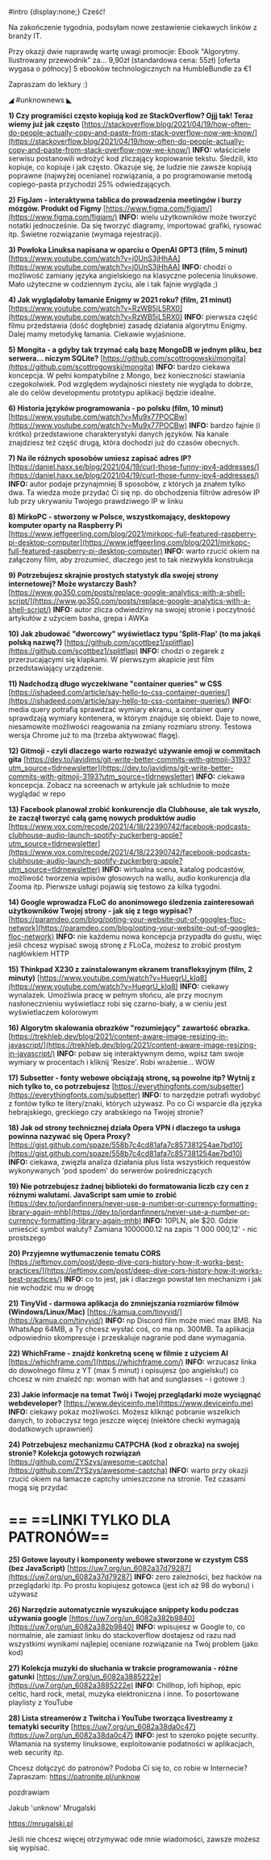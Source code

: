#intro {display:none;}
Cześć!

Na zakończenie tygodnia, podsyłam nowe zestawienie ciekawych linków z branży IT.

Przy okazji dwie naprawdę wartę uwagi promocje:
Ebook "Algorytmy. Ilustrowany przewodnik" za... 9,90zł (standardowa cena: 55zł) [oferta wygasa o północy]
5 ebooków technologicznych na HumbleBundle za &euro;1
 

Zapraszam do lektury :)

 

◢ #unknownews ◣


**1) Czy programiści często kopiują kod ze StackOverflow? Ojjj tak! Teraz wiemy już jak często**
[https://stackoverflow.blog/2021/04/19/how-often-do-people-actually-copy-and-paste-from-stack-overflow-now-we-know/](https://stackoverflow.blog/2021/04/19/how-often-do-people-actually-copy-and-paste-from-stack-overflow-now-we-know/)
**INFO:** właściciele serwisu postanowili wdrożyć kod zliczający kopiowanie tekstu. Śledzili, kto kopiuje, co kopiuje i jak często. Okazuje się, że ludzie nie zawsze kopiują poprawne (najwyżej oceniane) rozwiązania, a po programowanie metodą copiego-pasta przychodzi 25% odwiedzających.


**2) FigJam - interaktywna tablica do prowadzenia meetingów i burzy mózgów. Produkt od Figmy**
[https://www.figma.com/figjam/](https://www.figma.com/figjam/)
**INFO:** wielu użytkowników może tworzyć notatki jednocześnie. Da się tworzyć diagramy, importować grafiki, rysować itp. Świetne rozwiązanie (wymaga rejestracji).


**3) Powłoka Linuksa napisana w oparciu o OpenAI GPT3 (film, 5 minut)**
[https://www.youtube.com/watch?v=j0UnS3jHhAA](https://www.youtube.com/watch?v=j0UnS3jHhAA)
**INFO:** chodzi o możliwość zamiany języka angielskiego na klasyczne polecenia linuksowe. Mało użyteczne w codziennym życiu, ale i tak fajnie wygląda ;)


**4) Jak wyglądałoby łamanie Enigmy w 2021 roku? (film, 21 minut)**
[https://www.youtube.com/watch?v=RzWB5jL5RX0](https://www.youtube.com/watch?v=RzWB5jL5RX0)
**INFO:** pierwsza część filmu przedstawia (dość dogłębnie) zasadę działania algorytmu Enigmy. Dalej mamy metodykę łamania. Ciekawie wyjaśnione.


**5) Mongita - a gdyby tak trzymać całą bazę MongoDB w jednym pliku, bez serwera... niczym SQLite?**
[https://github.com/scottrogowski/mongita](https://github.com/scottrogowski/mongita)
**INFO:** bardzo ciekawa koncepcja. W pełni kompatybilne z Mongo, bez konieczności stawiania czegokolwiek. Pod względem wydajności niestety nie wygląda to dobrze, ale do celów developmentu prototypu aplikacji będzie idealne.


**6) Historia języków programowania - po polsku (film, 10 minut)**
[https://www.youtube.com/watch?v=Mu9x77POCBw](https://www.youtube.com/watch?v=Mu9x77POCBw)
**INFO:** bardzo fajnie (i krótko) przedstawione charakterystyki danych języków. Na kanale znajdziesz też część drugą, która dochodzi już do czasów obecnych.


**7) Na ile różnych sposobów umiesz zapisać adres IP?**
[https://daniel.haxx.se/blog/2021/04/19/curl-those-funny-ipv4-addresses/](https://daniel.haxx.se/blog/2021/04/19/curl-those-funny-ipv4-addresses/)
**INFO:** autor podaje przynajmniej 8 sposobów, z których ja znałem tylko dwa. Ta wiedza może przydać Ci się np. do obchodzenia filtrów adresów IP lub przy ukrywaniu Twojego prawdziwego IP w linku


**8) MirkoPC - stworzony w Polsce, wszystkomający, desktopowy komputer oparty na Raspberry Pi**
[https://www.jeffgeerling.com/blog/2021/mirkopc-full-featured-raspberry-pi-desktop-computer](https://www.jeffgeerling.com/blog/2021/mirkopc-full-featured-raspberry-pi-desktop-computer)
**INFO:** warto rzucić okiem na załączony film, aby zrozumieć, dlaczego jest to tak niezwykła konstrukcja


**9) Potrzebujesz skrajnie prostych statystyk dla swojej strony internetowej? Może wystarczy Bash?**
[https://www.go350.com/posts/replace-google-analytics-with-a-shell-script/](https://www.go350.com/posts/replace-google-analytics-with-a-shell-script/)
**INFO:** autor zlicza odwiedziny na swojej stronie i poczytność artykułów z użyciem basha, grepa i AWKa


**10) Jak zbudować "dworcowy" wyświetlacz typu 'Split-Flap' (to ma jakąś polską nazwę?)**
[https://github.com/scottbez1/splitflap](https://github.com/scottbez1/splitflap)
**INFO:** chodzi o zegarek z przerzucającymi się klapkami. W pierwszym akapicie jest film przedstawiający urządzenie.


**11) Nadchodzą długo wyczekiwane "container queries" w CSS**
[https://ishadeed.com/article/say-hello-to-css-container-queries/](https://ishadeed.com/article/say-hello-to-css-container-queries/)
**INFO:** media query potrafią sprawdzać wymiary ekranu, a container query sprawdzają wymiary kontenera, w którym znajduje się obiekt. Daje to nowe, niesamowite możliwości reagowania na zmiany rozmiaru strony. Testowa wersja Chrome już to ma (trzeba aktywować flagę).


**12) Gitmoji - czyli dlaczego warto rozważyć używanie emoji w commitach gita**
[https://dev.to/javidjms/git-write-better-commits-with-gitmoji-3193?utm_source=tldrnewsletter](https://dev.to/javidjms/git-write-better-commits-with-gitmoji-3193?utm_source=tldrnewsletter)
**INFO:** ciekawa koncepcja. Zobacz na screenach w artykule jak schludnie to może wyglądać w repo


**13) Facebook planował zrobić konkurencje dla Clubhouse, ale tak wyszło, że zaczął tworzyć całą gamę nowych produktów audio**
[https://www.vox.com/recode/2021/4/18/22390742/facebook-podcasts-clubhouse-audio-launch-spotify-zuckerberg-apple?utm_source=tldrnewsletter](https://www.vox.com/recode/2021/4/18/22390742/facebook-podcasts-clubhouse-audio-launch-spotify-zuckerberg-apple?utm_source=tldrnewsletter)
**INFO:** wirtualna scena, katalog podcastów, możliwość tworzenia wpisów głosowych na wallu, audio konkurencja dla Zooma itp. Pierwsze usługi pojawią się testowo za kilka tygodni.


**14) Google wprowadza FLoC do anonimowego śledzenia zainteresowań użytkowników Twojej strony - jak się z tego wypisać?**
[https://paramdeo.com/blog/opting-your-website-out-of-googles-floc-network](https://paramdeo.com/blog/opting-your-website-out-of-googles-floc-network)
**INFO:** nie każdemu nowa koncepcja przypadła do gustu, więc jeśli chcesz wypisać swoją stronę z FLoCa, możesz to zrobić prostym nagłówkiem HTTP


**15) Thinkpad X230 z zainstalowanym ekranem transfleksyjnym (film, 2 minuty)**
[https://www.youtube.com/watch?v=HuegrU_kIq8](https://www.youtube.com/watch?v=HuegrU_kIq8)
**INFO:** ciekawy wynalazek. Umożliwia pracę w pełnym słońcu, ale przy mocnym nasłonecznieniu wyświetlacz robi się czarno-biały, a w cieniu jest wyświetlaczem kolorowym


**16) Algorytm skalowania obrazków "rozumiejący" zawartość obrazka.**
[https://trekhleb.dev/blog/2021/content-aware-image-resizing-in-javascript/](https://trekhleb.dev/blog/2021/content-aware-image-resizing-in-javascript/)
**INFO:** pobaw się interaktywnym demo, wpisz tam swoje wymiary w procentach i kliknij 'Resize'. Robi wrażenie... WOW


**17) Subsetter - fonty webowe obciążają stronę, są powolne itp? Wytnij z nich tylko to, co potrzebujesz**
[https://everythingfonts.com/subsetter](https://everythingfonts.com/subsetter)
**INFO:** to narzędzie potrafi wydobyć z fontów tylko te litery/znaki, których używasz. Po co Ci wsparcie dla języka hebrajskiego, greckiego czy arabskiego na Twojej stronie?


**18) Jak od strony technicznej działa Opera VPN i dlaczego ta usługa powinna nazywać się Opera Proxy?**
[https://gist.github.com/spaze/558b7c4cd81afa7c857381254ae7bd10](https://gist.github.com/spaze/558b7c4cd81afa7c857381254ae7bd10)
**INFO:** ciekawa, zwięzła analiza działania plus lista wszystkich requestów wykonywanych 'pod spodem' do serwerów pośredniczących


**19) Nie potrzebujesz żadnej biblioteki do formatowania liczb czy cen z różnymi walutami. JavaScript sam umie to zrobić**
[https://dev.to/jordanfinners/never-use-a-number-or-currency-formatting-library-again-mhb](https://dev.to/jordanfinners/never-use-a-number-or-currency-formatting-library-again-mhb)
**INFO:** 10PLN, ale $20. Gdzie umieścić symbol waluty? Zamiana 1000000.12 na zapis '1 000 000,12' - nic prostszego


**20) Przyjemne wytłumaczenie tematu CORS**
[https://ieftimov.com/post/deep-dive-cors-history-how-it-works-best-practices/](https://ieftimov.com/post/deep-dive-cors-history-how-it-works-best-practices/)
**INFO:** co to jest, jak i dlaczego powstał ten mechanizm i jak nie wchodzić mu w drogę


**21) TinyVid - darmowa aplikacja do zmniejszania rozmiarów filmów (Windows/Linux/Mac)**
[https://kamua.com/tinyvid/](https://kamua.com/tinyvid/)
**INFO:** np Discord film może mieć max 8MB. Na WhatsApp 64MB, a Ty chcesz wysłać coś, co ma np. 300MB. Ta aplikacja odpowiednio skompresuje i przeskaluje nagranie pod dane wymagania.


**22) WhichFrame - znajdź konkretną scenę w filmie z użyciem AI**
[https://whichframe.com/](https://whichframe.com/)
**INFO:** wrzucasz linka do dowolnego filmu z YT (max 5 minut) i opisujesz (po angielsku!) co chcesz w nim znaleźć np: woman with hat and sunglasses - i gotowe :)


**23) Jakie informacje na temat Twój i Twojej przeglądarki może wyciągnąć webdeveloper?**
[https://www.deviceinfo.me](https://www.deviceinfo.me)
**INFO:** ciekawy pokaz możliwości. Możesz kliknąć pobranie wszelkich danych, to zobaczysz tego jeszcze więcej (niektóre checki wymagają dodatkowych uprawnień)


**24) Potrzebujesz mechanizmu CATPCHA (kod z obrazka) na swojej stronie? Kolekcja gotowych rozwiązań**
[https://github.com/ZYSzys/awesome-captcha](https://github.com/ZYSzys/awesome-captcha)
**INFO:** warto przy okazji rzucić okiem na łamacze captchy umieszczone na stronie. Też czasami mogą się przydać


== **==LINKI TYLKO DLA PATRONÓW==**
 ==

**25) Gotowe layouty i komponenty webowe stworzone w czystym CSS (bez JavaScript)**
[https://uw7.org/un_6082a37d79287](https://uw7.org/un_6082a37d79287)
**INFO:** zero zależności, bez hacków na przeglądarki itp. Po prostu kopiujesz gotowca (jest ich aż 98 do wyboru) i używasz


**26) Narzędzie automatycznie wyszukujące snippety kodu podczas używania google**
[https://uw7.org/un_6082a382b9840](https://uw7.org/un_6082a382b9840)
**INFO:** wpisujesz w Google to, co normalnie, ale zamiast linku do stackoverflow dostajesz od razu nad wszystkimi wynikami najlepiej oceniane rozwiązanie na Twój problem (jako kod)


**27) Kolekcja muzyki do słuchania w trakcie programowania - różne gatunki**
[https://uw7.org/un_6082a3885222e](https://uw7.org/un_6082a3885222e)
**INFO:** Chillhop, lofi hiphop, epic celtic, hard rock, metal, muzyka elektroniczna i inne. To posortowane playlisty z YouTube


**28) Lista streamerów z Twitcha i YouTube tworząca livestreamy z tematyki security**
[https://uw7.org/un_6082a38da0c47](https://uw7.org/un_6082a38da0c47)
**INFO:** jest to szeroko pojęte security. Włamania na systemy linuksowe, exploitowanie podatności w aplikacjach, web security itp.


 

Chcesz dołączyć do patronów? Podoba Ci się to, co robie w Internecie? Zapraszam: https://patronite.pl/unknow

 
pozdrawiam

Jakub 'unknow' Mrugalski

https://mrugalski.pl

 
Jeśli nie chcesz więcej otrzymywać ode mnie wiadomości, zawsze możesz się wypisać.